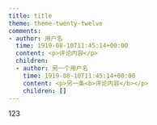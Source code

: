 ```yaml
---
title: title
theme: theme-twenty-twelve
comments:
- author: 用户名
  time: 1919-08-10T11:45:14+00:00
  content: <p>评论内容</p>
  children:
  - author: 另一个用户名
    time: 1919-08-10T11:45:14+00:00
    content: <p>另一条<b>评论内容</b></p>
    children: []
---
```


123
